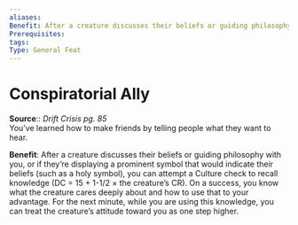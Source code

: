 ```yaml
---
aliases: 
Benefit: After a creature discusses their beliefs or guiding philosophy with you, or if they’re displaying a prominent symbol that would indicate their beliefs (such as a holy symbol), you can attempt a Culture check to recall knowledge (DC = 15 + 1-1/2 × the creature’s CR). On a success, you know what the creature cares deeply about and how to use that to your advantage. For the next minute, while you are using this knowledge, you can treat the creature’s attitude toward you as one step higher.
Prerequisites: 
tags: 
Type: General Feat
---
```


# Conspiratorial Ally

**Source**:: _Drift Crisis pg. 85_  
You’ve learned how to make friends by telling people what they want to hear.

**Benefit**: After a creature discusses their beliefs or guiding philosophy with you, or if they’re displaying a prominent symbol that would indicate their beliefs (such as a holy symbol), you can attempt a Culture check to recall knowledge (DC = 15 + 1-1/2 × the creature’s CR). On a success, you know what the creature cares deeply about and how to use that to your advantage. For the next minute, while you are using this knowledge, you can treat the creature’s attitude toward you as one step higher.
